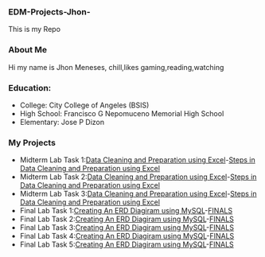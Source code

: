 ### EDM-Projects-Jhon-
This is my Repo
### About Me
Hi my name is Jhon Meneses, chill,likes gaming,reading,watching
### Education:
- College: City College of Angeles (BSIS)
- High School: Francisco G Nepomuceno Memorial High School
- Elementary: Jose P Dizon
### My Projects
- Midterm Lab Task 1:[Data Cleaning and Preparation using Excel](Midterm%20Task%201/images/one.JPG)-[Steps in Data Cleaning and Preparation using Excel](Midterm%20Task%201/task1.md)
- Midterm Lab Task 2:[Data Cleaning and Preparation using Excel](Midterm%20Task%202/images/PNG2.png)-[Steps in Data Cleaning and Preparation using Excel](Midterm%20Task%202/task2.md)
- Midterm Lab Task 3:[Data Cleaning and Preparation using Excel](Midterm%20Task%203/images/PT.png)-[Steps in Data Cleaning and Preparation using Excel](Midterm%20Task%203)
- Final Lab Task 1:[Creating An ERD Diagiram using MySQL](Finals%20Task%201/Images/SC.jpeg)-[FINALS](Finals%20Task%201/task1.md)
- Final Lab Task 2:[Creating An ERD Diagiram using MySQL](Finals%20Task%202/image/Sc.png)-[FINALS](Finals%20Task%202/task2.md)
- Final Lab Task 3:[Creating An ERD Diagiram using MySQL](Finals%20Task%203/image/HO.png)-[FINALS](Finals%20Task%203)
- Final Lab Task 4:[Creating An ERD Diagiram using MySQL](Finals%20Task%204/image/JO.png)-[FINALS](Finals%20Task%204)
- Final Lab Task 5:[Creating An ERD Diagiram using MySQL](Finals%20Task%205/image/HAKDOG.png)-[FINALS](Finals%20Task%205/)
